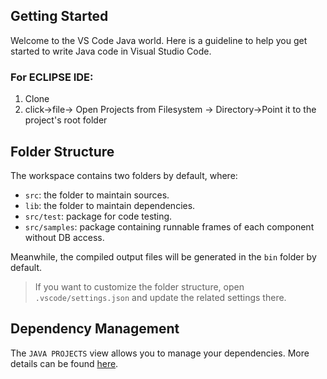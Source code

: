 ## Getting Started

Welcome to the VS Code Java world. Here is a guideline to help you get started to write Java code in Visual Studio Code.
### For ECLIPSE IDE:
1. Clone
2. click->file-> Open Projects from Filesystem -> Directory->Point it to the project's root folder

## Folder Structure

The workspace contains two folders by default, where:

- `src`: the folder to maintain sources.
- `lib`: the folder to maintain dependencies.
- `src/test`: package for code testing.
- `src/samples`: package containing runnable frames of each component without DB access.

Meanwhile, the compiled output files will be generated in the `bin` folder by default.

> If you want to customize the folder structure, open `.vscode/settings.json` and update the related settings there.

## Dependency Management

The `JAVA PROJECTS` view allows you to manage your dependencies. More details can be found [here](https://github.com/microsoft/vscode-java-dependency#manage-dependencies).
